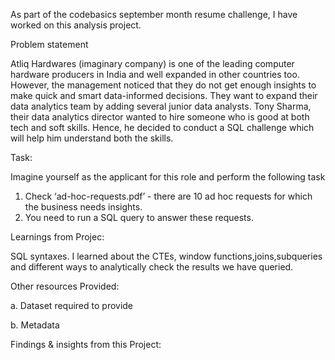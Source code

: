 
As part of the codebasics september month resume challenge, I have worked on this analysis project.

Problem statement

Atliq Hardwares (imaginary company) is one of the leading computer hardware producers in India and well expanded in other countries too.
However, the management noticed that they do not get enough insights to make quick and smart data-informed decisions. They want to expand their data analytics team by adding several junior data analysts. Tony Sharma, their data analytics director wanted to hire someone who is good at both tech and soft skills. Hence, he decided to conduct a SQL challenge which will help him understand both the skills.

Task:  

Imagine yourself as the applicant for this role and perform the following task

1.    Check ‘ad-hoc-requests.pdf’ - there are 10 ad hoc requests for which the business needs insights.
2.    You need to run a SQL query to answer these requests.

Learnings from Projec:

SQL syntaxes.  I learned about the CTEs, window functions,joins,subqueries and different ways to analytically check the results we have queried.

Other resources Provided:

a.    Dataset required to provide 

b.    Metadata

Findings & insights from this Project:




